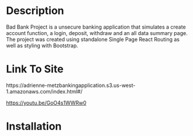 <h1>Description </h1>
Bad Bank Project is a unsecure banking application that simulates a create account function, a login, deposit, withdraw and an all data summary page. The project was created using standalone Single Page React Routing as well as styling with Bootstrap.


<h1>Link To Site</h1>
https://adrienne-metzbankingapplication.s3.us-west-1.amazonaws.com/index.html#/



https://youtu.be/GoO4s1WWRw0

<h1> Installation</h1
Fork repository
Clone locally
Install dependencies using npm install or yarn install
Start development server using npm start or yarn start
Run test suite using npm run test or yarn test
Technology Used
This project uses React, Express, and MongoDB.

